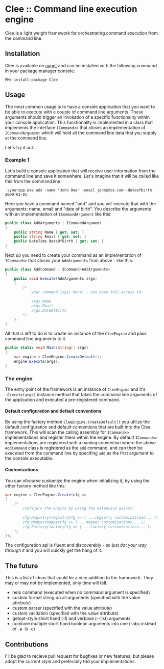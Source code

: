 # Clee :: Command line execution engine
Clee is a light weight framework for orchestrating command execution from the command line.


## Installation
Clee is available on [nuget](http://nuget.org/packages/clee) and can be installed with the following command in your package manager console:

````
PM> install-package Clee
````

## Usage
The most common usage is to have a console application that you want to be able to execute with a couple of command line arguments. These arguments should trigger an invokation of a specific functionality within your console application. This functionality is implemented in a class that implements the interface `ICommand<>` that closes an implementation of `ICommandArgument` which will hold all the command line data that you supply at the command line.

Let's try it out...

### Example 1
Let's build a console application that will receive user information from the command line and save it somewhere. Let's imagine that it will be called like this from the command line:

````
.\yourapp.exe add -name "John Doe" -email john@doe.com -dateofbirth 2000-01-01
````

Here you have a command named "add" and you will execute that with the arguments: name, email and "date of birth". You describe the arguments with an implementation of `ICommandArgument` like this:

````csharp
public class AddArguments : ICommandArgument
{
    public string Name { get; set; }
    public string Email { get; set; }
    public DateTime DateOfBirth { get; set; }
}
````

Next up you need to create your command as an implementation of `ICommand<>` that closes your `AddArguments` from above - like this:

````csharp
public class AddCommand : ICommand<AddArguments>
{
    public void Execute(AddArguments args)
    {
        /*
            your command logic here! - you have full access to:             
            
            args.Name
            args.Email
            args.DateOfBirth
        */
    }
}
````
All that is left to do is to create an instance of the `CleeEngine` and pass command line arguments to it. 

````csharp
public static void Main(string[] args)
{
    var engine = CleeEngine.CreateDefault();
    engine.Execute(args);
}
````

### The engine
The entry point of the framework is an instance of `CleeEngine` and it's `.Execute(args)` instance method that takes the command line arguments of the application and executed a pre-registered command.

#### Default configuration and default conventions
By using the factory method `CleeEngine.CreateDefault()` you utilize the default configuration and default conventions that are built into the Clee framework. This will scan the calling assembly for `ICommand<>` implementations and register them within the engine. By default `ICommand<>` implementations are registered with a naming convention where the above `AddCommand` class is registered as the `add` command, and can then be executed from the command line by specifing `add` as the first argument to the console executable.

#### Customizations
You can ofcourse customize the engine when initializing it, by using the other factory method like this:

````csharp
var engine = CleeEngine.Create(cfg => 
{
    /* 
        configure the engine by using the extension points:
        
        cfg.Registry(registryCfg => { ...registry customizations... );
        cfg.Mapper(mapperCfg => { ...mapper customizations... );
        cfg.Factory(factoryCfg => { ...factory customizations... );
    */
});
````

The configuration api is fluent and discoverably - so just _dot your way through it_ and you will quickly get the hang of it.

## The future
This is a list of ideas that could be a nice addition to the framework. They may or may not be implemented, only time will tell.

* help command (executed when no command argument is specified)
* custom format string on all arguments (specified with the value attribute)
* custom parser (specified with the value attribute)
* custom validation (specified with the value attribute)
* getopt-style short hand (-l) and verbose (--list) arguments
* combine multiple short hand boolean arguments into one (-abc instead of -a -b -c)

## Contributions
I'll be glad to recieve pull request for bugfixes or new features, but please adopt the current style and preferably tdd your implementations.
